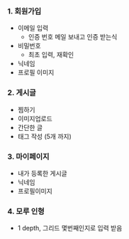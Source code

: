 ### 1. 회원가입
- 이메일 입력
  - 인증 번호 메일 보내고 인증 받는식
- 비밀번호
  - 최초 입력, 재확인
- 닉네임
- 프로필 이미지


### 2. 게시글 
- 찜하기
- 이미지업로드
- 간단한 글
- 태그 작성 (5개 까지)


### 3. 마이페이지
- 내가 등록한 게시글
- 닉네임
- 프로필이미지


### 4. 모루 인형
- 1 depth, 그리드 몇번째인지로 입력 받음